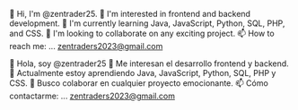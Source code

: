 👋 Hi, I'm @zentrader25.
👀 I'm interested in frontend and backend development.
🌱 I'm currently learning Java, JavaScript, Python, SQL, PHP, and CSS.
💞️ I'm looking to collaborate on any exciting project.
📫 How to reach me: ... zentraders2023@gmail.com

👋 Hola, soy @zentrader25
👀 Me interesan el desarrollo frontend y backend.
🌱 Actualmente estoy aprendiendo Java, JavaScript, Python, SQL, PHP y CSS.
💞️ Busco colaborar en cualquier proyecto emocionante.
📫 Cómo contactarme: ... zentraders2023@gmail.com
<!---
zentrader25/zentrader25 is a ✨ special ✨ repository because its `README.md` (this file) appears on your GitHub profile.
You can click the Preview link to take a look at your changes.
--->
